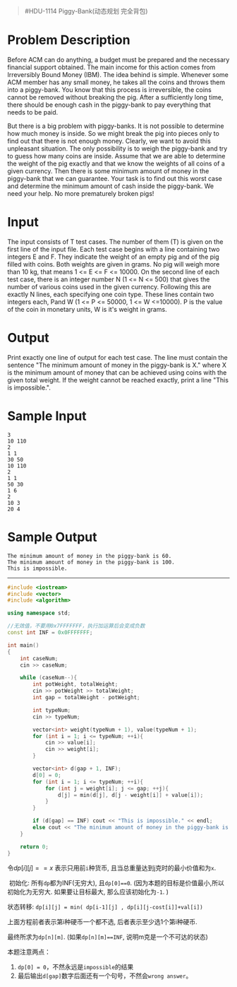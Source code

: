 > #HDU-1114 Piggy-Bank(动态规划 完全背包)

# Problem Description

Before ACM can do anything, a budget must be prepared and the necessary financial support obtained. The main income for this action comes from Irreversibly Bound Money (IBM). The idea behind is simple. Whenever some ACM member has any small money, he takes all the coins and throws them into a piggy-bank. You know that this process is irreversible, the coins cannot be removed without breaking the pig. After a sufficiently long time, there should be enough cash in the piggy-bank to pay everything that needs to be paid.

But there is a big problem with piggy-banks. It is not possible to determine how much money is inside. So we might break the pig into pieces only to find out that there is not enough money. Clearly, we want to avoid this unpleasant situation. The only possibility is to weigh the piggy-bank and try to guess how many coins are inside. Assume that we are able to determine the weight of the pig exactly and that we know the weights of all coins of a given currency. Then there is some minimum amount of money in the piggy-bank that we can guarantee. Your task is to find out this worst case and determine the minimum amount of cash inside the piggy-bank. We need your help. No more prematurely broken pigs!

# Input

The input consists of T test cases. The number of them (T) is given on the first line of the input file. Each test case begins with a line containing two integers E and F. They indicate the weight of an empty pig and of the pig filled with coins. Both weights are given in grams. No pig will weigh more than 10 kg, that means 1 <= E <= F <= 10000. On the second line of each test case, there is an integer number N (1 <= N <= 500) that gives the number of various coins used in the given currency. Following this are exactly N lines, each specifying one coin type. These lines contain two integers each, Pand W (1 <= P <= 50000, 1 <= W <=10000). P is the value of the coin in monetary units, W is it's weight in grams.

# Output

Print exactly one line of output for each test case. The line must contain the sentence "The minimum amount of money in the piggy-bank is X." where X is the minimum amount of money that can be achieved using coins with the given total weight. If the weight cannot be reached exactly, print a line "This is impossible.".

# Sample Input

```
3
10 110
2
1 1
30 50
10 110
2
1 1
50 30
1 6
2
10 3
20 4
```

# Sample Output

```
The minimum amount of money in the piggy-bank is 60.
The minimum amount of money in the piggy-bank is 100.
This is impossible.
```

---

```c++
#include <iostream>
#include <vector>
#include <algorithm>

using namespace std;

//无效值，不要用0x7FFFFFFF，执行加运算后会变成负数
const int INF = 0x0FFFFFFF; 

int main()
{
    int caseNum;
    cin >> caseNum;

    while (caseNum--){
        int potWeight, totalWeight;
        cin >> potWeight >> totalWeight;
        int gap = totalWeight - potWeight;

        int typeNum;
        cin >> typeNum;

        vector<int> weight(typeNum + 1), value(typeNum + 1);
        for (int i = 1; i <= typeNum; ++i){
            cin >> value[i];
            cin >> weight[i];
        }

        vector<int> d(gap + 1, INF);
        d[0] = 0;
        for (int i = 1; i <= typeNum; ++i){
            for (int j = weight[i]; j <= gap; ++j){
                d[j] = min(d[j], d[j - weight[i]] + value[i]);
            }
        }

        if (d[gap] == INF) cout << "This is impossible." << endl;
        else cout << "The minimum amount of money in the piggy-bank is " << d[gap] << "." << endl;
    }

    return 0;
}
```

令$dp[i][j]==x$ 表示只用前`i`种货币, 且当总重量达到j克时的最小价值和为`x`.

 初始化: 所有`dp`都为INF(无穷大), 且`dp[0]==0`. (因为本题的目标是价值最小,所以初始化为无穷大. 如果要让目标最大, 那么应该初始化为`-1`. )

状态转移: `dp[i][j] = min( dp[i-1][j] , dp[i][j-cost[i]]+val[i])`

上面方程前者表示第i种硬币一个都不选, 后者表示至少选1个第i种硬币.

最终所求为`dp[n][m]`. (如果`dp[n][m]==INF`, 说明m克是一个不可达的状态)

本题注意两点：

1. `dp[0] = 0`，不然永远是`impossible`的结果
2. 最后输出`d[gap]`数字后面还有一个句号，不然会`wrong answer`。